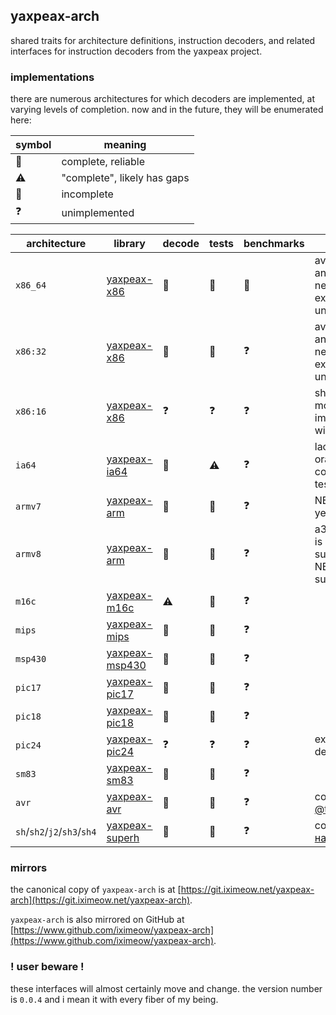 ## yaxpeax-arch

shared traits for architecture definitions, instruction decoders, and related interfaces for instruction decoders from the yaxpeax project.

### implementations

there are numerous architectures for which decoders are implemented, at varying levels of completion. now and in the future, they will be enumerated here:

| symbol | meaning |
| ------ | ------- |
| 🥳 | complete, reliable |
| ⚠️| "complete", likely has gaps |
| 🚧 | incomplete |
| ❓ | unimplemented |


| architecture | library | decode | tests | benchmarks | note |
| ------------ | ------- | ------ | ----- | ---------- | ---- |
| `x86_64` | [yaxpeax-x86](https://www.github.com/iximeow/yaxpeax-x86) | 🥳 | 🥳 | 🚧 | avx2, avx512, and some newer extensions unsupported |
| `x86:32` | [yaxpeax-x86](https://www.github.com/iximeow/yaxpeax-x86) | 🥳 | 🥳 | ❓ | avx2, avx512, and some newer extensions unsupported |
| `x86:16` | [yaxpeax-x86](https://www.github.com/iximeow/yaxpeax-x86) | ❓ | ❓ | ❓ | should share most but not all implementation with `x86:32` |
| `ia64` | [yaxpeax-ia64](https://www.github.com/iximeow/yaxpeax-ia64) | 🥳 | ⚠️ | ❓ | lack of a good oracle has complicated testing |
| `armv7` | [yaxpeax-arm](https://www.github.com/iximeow/yaxpeax-arm) | 🚧 | 🚧 | ❓ | NEON is not yet supported |
| `armv8` | [yaxpeax-arm](https://www.github.com/iximeow/yaxpeax-arm) | 🚧 | 🚧 | ❓ | a32 decoding is not yet supported, NEON is not supported |
| `m16c` | [yaxpeax-m16c](https://www.github.com/iximeow/yaxpeax-m16c) | ⚠️ | 🚧 | ❓ | |
| `mips` | [yaxpeax-mips](https://www.github.com/iximeow/yaxpeax-mips) | 🚧 | 🚧 | ❓ | |
| `msp430` | [yaxpeax-msp430](https://www.github.com/iximeow/yaxpeax-msp430) | 🚧 | 🚧 | ❓ | |
| `pic17` | [yaxpeax-pic17](https://www.github.com/iximeow/yaxpeax-pic17) | 🚧 | 🚧 | ❓ | |
| `pic18` | [yaxpeax-pic18](https://www.github.com/iximeow/yaxpeax-pic18) | 🚧 | 🚧 | ❓ | |
| `pic24` | [yaxpeax-pic24](https://www.github.com/iximeow/yaxpeax-pic24) | ❓ | ❓ | ❓ | exists, but only decodes `NOP` |
| `sm83` | [yaxpeax-sm83](https://www.github.com/iximeow/yaxpeax-sm83) | 🥳 | 🚧 | ❓ | |
| `avr` | [yaxpeax-avr](https://github.com/The6P4C/yaxpeax-avr) | 🥳 | 🚧 | ❓ | contributed by [@the6p4c](https://twitter.com/The6P4C)! |
| `sh`/`sh2`/`j2`/`sh3`/`sh4` | [yaxpeax-superh](https://git.sr.ht/~nabijaczleweli/yaxpeax-superh) | 🥳 | 🚧 | ❓ | contributed by [наб](https://nabijaczleweli.xyz) |

### mirrors

the canonical copy of `yaxpeax-arch` is at [https://git.iximeow.net/yaxpeax-arch](https://git.iximeow.net/yaxpeax-arch).

`yaxpeax-arch` is also mirrored on GitHub at [https://www.github.com/iximeow/yaxpeax-arch](https://www.github.com/iximeow/yaxpeax-arch).

### ! user beware !
these interfaces will almost certainly move and change. the version number is `0.0.4` and i mean it with every fiber of my being.
